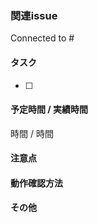 ### 関連issue
Connected to #

#### タスク
- [ ] 

#### 予定時間 / 実績時間
時間 / 時間

#### 注意点

#### 動作確認方法

#### その他